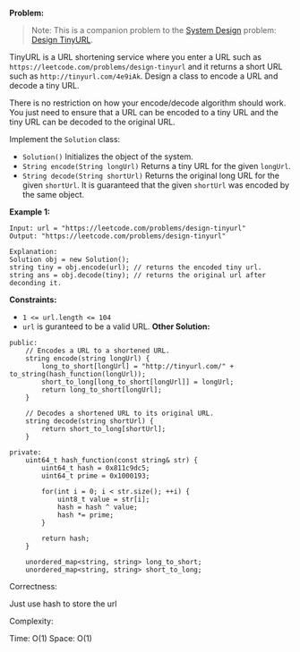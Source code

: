 **Problem:**
> Note: This is a companion problem to the [System Design](https://leetcode.com/discuss/interview-question/system-design/) problem: [Design TinyURL](https://leetcode.com/discuss/interview-question/124658/Design-a-URL-Shortener-(-TinyURL-)-System/).

TinyURL is a URL shortening service where you enter a URL such as `https://leetcode.com/problems/design-tinyurl` and it returns a short URL such as `http://tinyurl.com/4e9iAk`. Design a class to encode a URL and decode a tiny URL.

There is no restriction on how your encode/decode algorithm should work. You just need to ensure that a URL can be encoded to a tiny URL and the tiny URL can be decoded to the original URL.

Implement the `Solution` class:

- `Solution()` Initializes the object of the system.
- `String encode(String longUrl)` Returns a tiny URL for the given `longUrl`.
- `String decode(String shortUrl)` Returns the original long URL for the given `shortUrl`. It is guaranteed that the given `shortUrl` was encoded by the same object.

 

**Example 1:**

```
Input: url = "https://leetcode.com/problems/design-tinyurl"
Output: "https://leetcode.com/problems/design-tinyurl"

Explanation:
Solution obj = new Solution();
string tiny = obj.encode(url); // returns the encoded tiny url.
string ans = obj.decode(tiny); // returns the original url after deconding it.
```

 

**Constraints:**

- `1 <= url.length <= 104`
- `url` is guranteed to be a valid URL.
**Other Solution:**
```
public:
    // Encodes a URL to a shortened URL.
    string encode(string longUrl) {
        long_to_short[longUrl] = "http://tinyurl.com/" + to_string(hash_function(longUrl));
        short_to_long[long_to_short[longUrl]] = longUrl;
        return long_to_short[longUrl];
    }

    // Decodes a shortened URL to its original URL.
    string decode(string shortUrl) {
        return short_to_long[shortUrl];
    }
    
private:
    uint64_t hash_function(const string& str) {
        uint64_t hash = 0x811c9dc5;
        uint64_t prime = 0x1000193;

        for(int i = 0; i < str.size(); ++i) {
            uint8_t value = str[i];
            hash = hash ^ value;
            hash *= prime;
        }

        return hash;
    }
    
    unordered_map<string, string> long_to_short;
    unordered_map<string, string> short_to_long;
```
Correctness:

Just use hash to store the url

Complexity:

Time: O(1)
Space: O(1)
